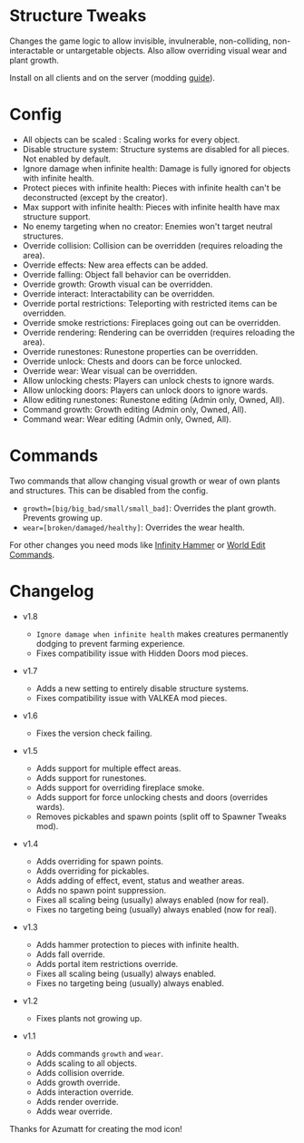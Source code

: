 # Structure Tweaks

Changes the game logic to allow invisible, invulnerable, non-colliding, non-interactable or untargetable objects. Also allow overriding visual wear and plant growth.

Install on all clients and on the server (modding [guide](https://youtu.be/L9ljm2eKLrk)).

# Config

- All objects can be scaled : Scaling works for every object.
- Disable structure system: Structure systems are disabled for all pieces. Not enabled by default.
- Ignore damage when infinite health: Damage is fully ignored for objects with infinite health.
- Protect pieces with infinite health: Pieces with infinite health can't be deconstructed (except by the creator).
- Max support with infinite health: Pieces with infinite health have max structure support.
- No enemy targeting when no creator: Enemies won't target neutral structures.
- Override collision: Collision can be overridden (requires reloading the area).
- Override effects: New area effects can be added.
- Override falling: Object fall behavior can be overridden.
- Override growth: Growth visual can be overridden.
- Override interact: Interactability can be overridden.
- Override portal restrictions: Teleporting with restricted items can be overridden.
- Override smoke restrictions: Fireplaces going out can be overridden.
- Override rendering: Rendering can be overridden (requires reloading the area).
- Override runestones: Runestone properties can be overridden.
- Override unlock: Chests and doors can be force unlocked.
- Override wear: Wear visual can be overridden.
- Allow unlocking chests: Players can unlock chests to ignore wards.
- Allow unlocking doors: Players can unlock doors to ignore wards.
- Allow editing runestones: Runestone editing (Admin only, Owned, All).
- Command growth: Growth editing (Admin only, Owned, All).
- Command wear: Wear editing (Admin only, Owned, All).

# Commands

Two commands that allow changing visual growth or wear of own plants and structures. This can be disabled from the config.

- `growth=[big/big_bad/small/small_bad]`: Overrides the plant growth. Prevents growing up.
- `wear=[broken/damaged/healthy]`: Overrides the wear health.

For other changes you need mods like [Infinity Hammer](https://valheim.thunderstore.io/package/JereKuusela/Infinity_Hammer/) or [World Edit Commands](https://valheim.thunderstore.io/package/JereKuusela/World_Edit_Commands/).

# Changelog

- v1.8
	- `Ignore damage when infinite health` makes creatures permanently dodging to prevent farming experience.
	- Fixes compatibility issue with Hidden Doors mod pieces.

- v1.7
	- Adds a new setting to entirely disable structure systems.
	- Fixes compatibility issue with VALKEA mod pieces.

- v1.6
	- Fixes the version check failing.

- v1.5
	- Adds support for multiple effect areas.
	- Adds support for runestones.
	- Adds support for overriding fireplace smoke.
	- Adds support for force unlocking chests and doors (overrides wards).
	- Removes pickables and spawn points (split off to Spawner Tweaks mod).

- v1.4
	- Adds overriding for spawn points.
	- Adds overriding for pickables.
	- Adds adding of effect, event, status and weather areas.
	- Adds no spawn point suppression.
	- Fixes all scaling being (usually) always enabled (now for real).
	- Fixes no targeting being (usually) always enabled (now for real).

- v1.3
	- Adds hammer protection to pieces with infinite health.
	- Adds fall override.
	- Adds portal item restrictions override.
	- Fixes all scaling being (usually) always enabled.
	- Fixes no targeting being (usually) always enabled.

- v1.2
	- Fixes plants not growing up.

- v1.1
	- Adds commands `growth` and `wear`.
	- Adds scaling to all objects.
	- Adds collision override.
	- Adds growth override.
	- Adds interaction override.
	- Adds render override.
	- Adds wear override.

Thanks for Azumatt for creating the mod icon!